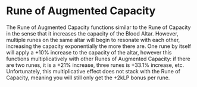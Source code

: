 # Rune of Augmented Capacity

The Rune of Augmented Capacity functions similar to the Rune of Capacity in the sense that it increases the capacity of the Blood Altar. However, multiple runes on the same altar will begin to resonate with each other, increasing the capacity exponentially the more there are. One rune by itself will apply a +10% increase to the capacity of the altar, however this functions multiplicatively with other Runes of Augmented Capacity: if there are two runes, it is a +21% increase, three runes is +33.1% increase, etc.
Unfortunately, this multiplicative effect does not stack with the Rune of Capacity, meaning you will still only get the +2kLP bonus per rune.
